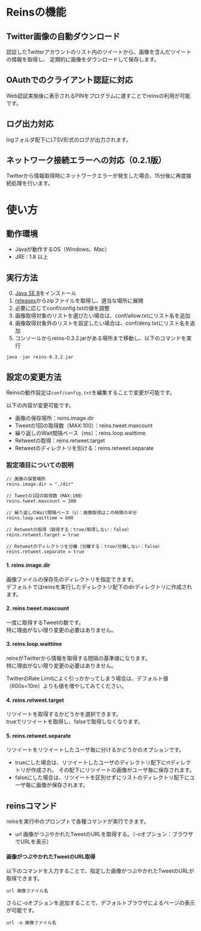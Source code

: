 
# Reinsの機能

## Twitter画像の自動ダウンロード
認証したTwitterアカウントのリスト内のツイートから、画像を含んだツイートの情報を取得し、
定期的に画像をダウンロードして保存します。

## OAuthでのクライアント認証に対応
Web認証実施後に表示されるPINをプログラムに渡すことでreinsの利用が可能です。

## ログ出力対応
logフォルダ配下にLTSV形式のログが出力されます。

## ネットワーク接続エラーへの対応（0.2.1版）
Twitterから情報取得時にネットワークエラーが発生した場合、15分後に再度接続処理を行います。



# 使い方

## 動作環境

- Javaが動作するOS（Windows、Mac）
- JRE : 1.8 以上


## 実行方法

0. [Java SE 8](http://www.oracle.com/technetwork/java/javase/downloads/index.html)をインストール
1. [releases](https://github.com/seriwb/reins/releases/latest)からzipファイルを取得し、適当な場所に展開
2. 必要に応じてconf/config.txtの値を調整
3. 画像取得対象のリストを選びたい場合は、conf/allow.txtにリスト名を追加
4. 画像取得対象外のリストを設定したい場合は、conf/deny.txtにリスト名を追加
5. コンソールからreins-0.3.2.jarがある場所まで移動し、以下のコマンドを実行
```
java -jar reins-0.3.2.jar
```


## 設定の変更方法

Reinsの動作設定は```conf/config.txt```を編集することで変更が可能です。

以下の内容が変更可能です。

- 画像の保存場所：reins.image.dir
- Tweetの1回の取得数（MAX:100）：reins.tweet.maxcount
- 繰り返しのWait間隔ベース（ms）：reins.loop.waittime
- Retweetの取得：reins.retweet.target
- Retweetのディレクトリを別ける：reins.retweet.separate


### 設定項目についての説明

```
// 画像の保管場所
reins.image.dir = "./dir"

// Tweetの1回の取得数（MAX:100）
reins.tweet.maxcount = 100

// 繰り返しのWait間隔ベース（s）：画像取得はこの時間の半分
reins.loop.waittime = 600

// Retweetの取得（取得する：true/取得しない：false）
reins.retweet.target = true

// Retweetのディレクトリを分離（分離する：true/分離しない：false）
reins.retweet.separate = true
```

#### 1. reins.image.dir

画像ファイルの保存先のディレクトリを指定できます。  
デフォルトではreinsを実行したディレクトリ配下のdirディレクトリに作成されます。


#### 2. reins.tweet.maxcount

一度に取得するTweetの数です。  
特に理由がない限り変更の必要はありません。


#### 3. reins.loop.waittime

reinsがTwitterから情報を取得する間隔の基準値になります。  
特に理由がない限り変更の必要はありません。

TwitterのRate Limitによく引っかかってしまう場合は、デフォルト値（600s=10m）よりも値を増やしてみてください。


#### 4. reins.retweet.target

リツイートを取得するかどうかを選択できます。  
trueでリツイートを取得し、falseで取得しなくなります。


#### 5. reins.retweet.separate

リツイートをリツイートしたユーザ毎に分けるかどうかのオプションです。

- trueにした場合は、リツイートしたユーザのディレクトリ配下にrtディレクトリが作成され、
その配下にリツイートの画像がユーザ毎に保存されます。
- falseにした場合は、リツイートを区別せずにリストのディレクトリ配下にユーザ毎に画像が保存されます。



## reinsコマンド

reinsを実行中のプロンプトで各種コマンドが実行できます。

- url		画像がつぶやかれたTweetのURLを取得する。（-oオプション：ブラウザでURLを表示）


#### 画像がつぶやかれたTweetのURL取得

以下のコマンドを入力することで、指定した画像がつぶやかれたTweetのURLが取得できます。

    url 画像ファイル名

さらに-oオプションを追加することで、デフォルトブラウザによるページの表示が可能です。

    url -o 画像ファイル名

